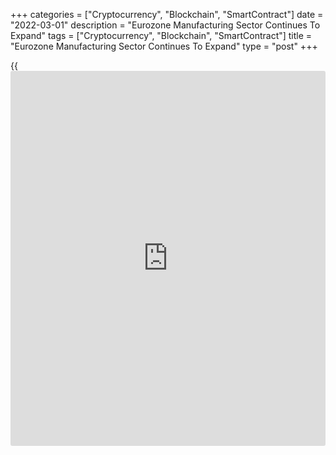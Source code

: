 +++
categories = ["Cryptocurrency", "Blockchain", "SmartContract"]
date = "2022-03-01"
description = "Eurozone Manufacturing Sector Continues To Expand"
tags = ["Cryptocurrency", "Blockchain", "SmartContract"]
title = "Eurozone Manufacturing Sector Continues To Expand"
type = "post"
+++

{{<iframe id="large-banner" src="https://www.bounty.group/#slide=26.0" width="100%" height="600" scrolling="no" style="border: 0px solid rgb(216, 221, 230); border-radius: 3px;">}}

The Euro area manufacturing sector expanded in February with growth in
both output and new orders gaining further momentum following
improvements in January, final survey data from IHS Markit showed on
Tuesday.

The manufacturing Purchasing Managers' Index fell to 58.2 in February
from 58.7 in the previous month.

The flash reading was 58.4. A score above 50.0 indicates expansion in
the sector.

"Don't let the drop in the headline PMI distract from what should be
viewed as a largely positive month for the euro area manufacturing
sector in February," Joe Hayes, a senior economist at IHS Markit said.

grew at the fastest pace since last September. New orders grew sharply
and at the quickest pace in six months. Manufacturers raised their
employment levels.

There were also fewer supplier delivery delays across the month, with
lead times lengthening to the weakest extent for just over a year.

Although the rates of both input cost and output price inflation slowed
in February, they were among the fastest on record.

Among big-four nations, Germany posted the strongest growth. Italy also
logged stronger expansion. Spain was the weakest- growing of the
monitored euro area nations, followed by France.

The headline IHS Markit/BME Germany manufacturing PMI remained firmly
above the 50.0 mark separating growth from contraction. But at 58.4, the
index was down slightly from January's five-month high of 59.8. The
flash reading was 58.5.

France's manufacturing PMI increased to a six-month high of 57.2 in
February, from 55.5 in January. But the score was below the preliminary
57.6.

Italy's factory PMI posted 58.3 in February, unchanged from January's
reading, to signal a twentieth consecutive monthly improvement in the
[health][1] of the Italian manufacturing sector and one that was sharp
overall. The score was forecast to fall to 58.0.

Spain's manufacturing PMI improved to a three-month high in February,
reaching 56.9 and up from 56.2 and the economists' forecast of 56.1.

For comments and feedback [contact](https://www.playgroundfx.com/contact/): editorial@rtt[news](https://www.letsplayfx.com/blog/forex-news-website/).com

[Economic News][2]

 **What parts of the world are seeing the best (and worst) economic
performances lately? Click[here][3] to check out our [Econ Scorecard][3]
and find out! See up-to-the-moment [ranking](https://www.playgroundfx.com/blog/crypto-exchange-ranking/)s for the best and worst
performers in [GDP][4], [unemployment rate][5], [inflation][6] and much
more.**

   1. www.rtt[news](https://www.letsplayfx.com/blog/forex-news-website/).com/Content/Health.aspx
   2. www.rtt[news](https://www.letsplayfx.com/blog/forex-news-website/).com/Content/EconomicNews.aspx
   3. www.rtt[news](https://www.letsplayfx.com/blog/forex-news-website/).com/economic-scorecard/world-rank/PPI/highest-performance.aspx
   4. www.rtt[news](https://www.letsplayfx.com/blog/forex-news-website/).com/economic-scorecard/world-rank/GDP/highest-performance.aspx
   5. www.rtt[news](https://www.letsplayfx.com/blog/forex-news-website/).com/economic-scorecard/world-rank/unemployment-rate/lowest-performance.aspx
   6. www.rtt[news](https://www.letsplayfx.com/blog/forex-news-website/).com/economic-scorecard/world-rank/CPI/highest-performance.aspx